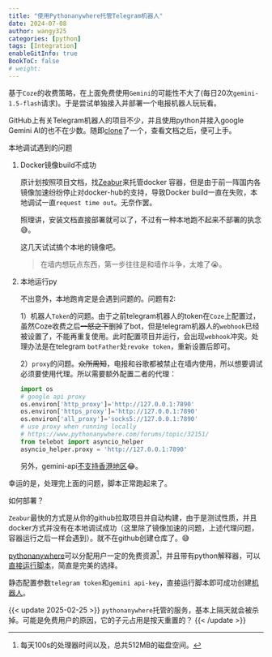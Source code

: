```yaml
---
title: "使用Pythonanywhere托管Telegram机器人"
date: 2024-07-08
author: wangy325
categories: [python]
tags: [Integration]
enableGitInfo: true
BookToC: false
# weight: 
---
```


基于`Coze`的收费策略，在上面免费使用`Gemini`的可能性不大了(每日20次`gemini-1.5-flash`请求)。于是尝试单独接入并部署一个电报机器人玩玩看。

GitHub上有关Telegram机器人的项目不少，并且使用python并接入google Gemini AI的也不在少数。随即[clone](https://github.com/H-T-H/Gemini-Telegram-Bot.git)了一个，查看文档之后，便可上手。

<!--more-->

本地调试遇到的问题

1. Docker镜像build不成功

    原计划按照项目文档，找[Zeabur](https://zeabur.com/docs/zh-CN/get-started)来托管docker 容器，但是由于前一阵国内各镜像加速纷纷停止对docker-hub的支持，导致Docker build一直在失败，本地调试一直`request time out`。无奈作罢。

    照理讲，安装文档直接部署就可以了，不过有一种本地跑不起来不部署的执念😅。

    这几天试试搞个本地的镜像吧。

    >在墙内想玩点东西，第一步往往是和墙作斗争，太难了😭️。

2. 本地运行py

    不出意外，本地跑肯定是会遇到问题的。问题有2:

    1）机器人`Token`的问题。由于之前telegram机器人的token在`Coze`上配置过，虽然Coze收费之后~~一怒之下~~删掉了bot，但是telegram机器人的`webhook`已经被设置了，不能再重复使用。此时配置项目并运行，会出现`webhook`冲突。处理办法是在telegram `botFather`处`revoke token`，重新设置后即可。

    2）`proxy`的问题。~~众所周知~~，电报和谷歌都被禁止在墙内使用，所以想要调试必须要使用代理。所以需要额外配置二者的代理：

    ```py
    import os
    # google api proxy
    os.environ['http_proxy']='http://127.0.0.1:7890'
    os.environ['https_proxy']='http://127.0.0.1:7890'
    os.environ['all_proxy']='socks5://127.0.0.1:7890'
    # use proxy when running locally
    # https://www.pythonanywhere.com/forums/topic/32151/
    from telebot import asyncio_helper
    asyncio_helper.proxy = 'http://127.0.0.1:7890'
    ```

    另外，gemini-api[不支持香港地区](https://ai.google.dev/gemini-api/docs/available-regions?hl=zh-cn)😂。

幸运的是，处理完上面的问题，脚本正常跑起来了。

如何部署？

`Zeabur`最快的方式是从你的github拉取项目并自动构建，由于是测试性质，并且docker方式并没有在本地调试成功（这里除了镜像加速的问题，上述代理问题，容器运行之后一样会遇到）。就不在github创建仓库了。😅

[pythonanywhere](https://www.pythonanywhere.com)可以分配用户一定的免费资源[^1]，并且带有python解释器，可以[直接运行脚本](https://youtu.be/2TI-tCVhe9k?si=NPZTjEwEX0lWj88Q)，简直是完美的选择。

[^1]: 每天100s的处理器时间以及，总共512MB的磁盘空间。

静态配置参数`telegram token`和`gemini api-key`，直接运行脚本即可成功创建[机器人](https://t.me/wygemibot)。

{{< update 2025-02-25 >}}
`pythonanywhere`托管的服务，基本上隔天就会被杀掉。可能是免费用户的原因，它的子元占用是按天重置的？
{{< /update  >}}
